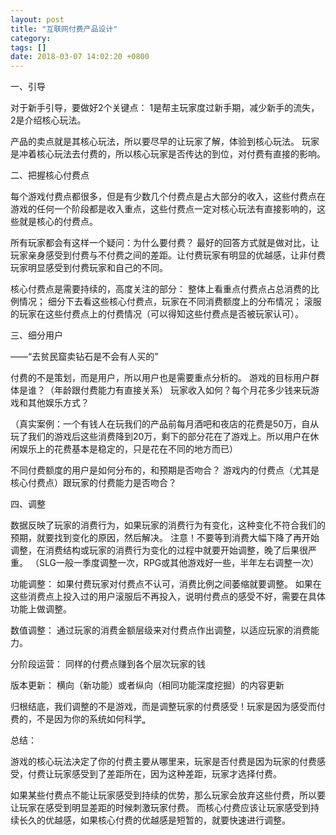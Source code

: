```yaml
---
layout: post
title: "互联网付费产品设计"
category: 
tags: []
date: 2018-03-07 14:02:20 +0800
---
```

一、引导

对于新手引导，要做好2个关键点：
1是帮主玩家度过新手期，减少新手的流失，
2是介绍核心玩法。

产品的卖点就是其核心玩法，所以要尽早的让玩家了解，体验到核心玩法。
 玩家是冲着核心玩法去付费的，所以核心玩家是否传达的到位，对付费有直接的影响。

二、把握核心付费点

每个游戏付费点都很多，但是有少数几个付费点是占大部分的收入，这些付费点在游戏的任何一个阶段都是收入重点，这些付费点一定对核心玩法有直接影响的，这些就是核心的付费点。

所有玩家都会有这样一个疑问：为什么要付费？
最好的回答方式就是做对比，让玩家亲身感受到付费与不付费之间的差距。让付费玩家有明显的优越感，让非付费玩家明显感受到付费玩家和自己的不同。

核心付费点是需要持续的，高度关注的部分：
整体上看重点付费点占总消费的比例情况；
细分下去看这些核心付费点，玩家在不同消费额度上的分布情况；
滚服的玩家在这些付费点上的付费情况（可以得知这些付费点是否被玩家认可）。

三、细分用户

——“去贫民窟卖钻石是不会有人买的”

付费的不是策划，而是用户，所以用户也是需要重点分析的。
游戏的目标用户群体是谁？（年龄跟付费能力有直接关系）
玩家收入如何？每个月花多少钱来玩游戏和其他娱乐方式？

（真实案例：一个有钱人在玩我们的产品前每月酒吧和夜店的花费是50万，自从玩了我们的游戏后这些消费降到20万，剩下的部分花在了游戏上。所以用户在休闲娱乐上的花费基本是稳定的，只是花在不同的地方而已）

不同付费额度的用户是如何分布的，和预期是否吻合？
游戏内的付费点（尤其是核心付费点）跟玩家的付费能力是否吻合？

四、调整

数据反映了玩家的消费行为，如果玩家的消费行为有变化，这种变化不符合我们的预期，就要找到变化的原因，然后解决。
注意！不要等到消费大幅下降了再开始调整，在消费结构或玩家的消费行为变化的过程中就要开始调整，晚了后果很严重。
（SLG一般一季度调整一次，RPG或其他游戏好一些，半年左右调整一次）

功能调整：
如果付费玩家对付费点不认可，消费比例之间萎缩就要调整。
如果在这些消费点上投入过的用户滚服后不再投入，说明付费点的感受不好，需要在具体功能上做调整。

数值调整：
通过玩家的消费金额层级来对付费点作出调整，以适应玩家的消费能力。

分阶段运营：
同样的付费点赚到各个层次玩家的钱

版本更新：
横向（新功能）或者纵向（相同功能深度挖掘）的内容更新

归根结底，我们调整的不是游戏，而是调整玩家的付费感受！玩家是因为感受而付费的，不是因为你的系统如何科学„

总结：

游戏的核心玩法决定了你的付费主要从哪里来，玩家是否付费是因为玩家的付费感受，付费让玩家感受到了差距所在，因为这种差距，玩家才选择付费。

如果某些付费点不能让玩家感受到持续的优势，那么玩家会放弃这些付费，所以要让玩家在感受到明显差距的时候刺激玩家付费。
而核心付费应该让玩家感受到持续长久的优越感，如果核心付费的优越感是短暂的，就要快速进行调整。